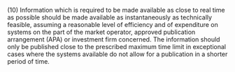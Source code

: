 (10) Information which is required to be made available as close to real time as possible should be made available as instantaneously as technically feasible, assuming a reasonable level of efficiency and of expenditure on systems on the part of the market operator, approved publication arrangement (APA) or investment firm concerned. The information should only be published close to the prescribed maximum time limit in exceptional cases where the systems available do not allow for a publication in a shorter period of time.